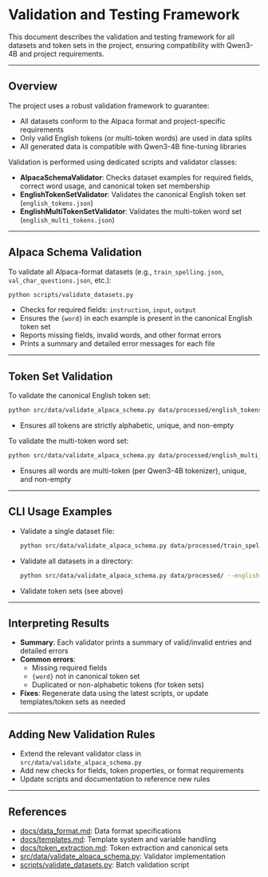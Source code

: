 # Validation and Testing Framework

This document describes the validation and testing framework for all datasets and token sets in the project, ensuring compatibility with Qwen3-4B and project requirements.

---

## Overview

The project uses a robust validation framework to guarantee:
- All datasets conform to the Alpaca format and project-specific requirements
- Only valid English tokens (or multi-token words) are used in data splits
- All generated data is compatible with Qwen3-4B fine-tuning libraries

Validation is performed using dedicated scripts and validator classes:
- **AlpacaSchemaValidator**: Checks dataset examples for required fields, correct word usage, and canonical token set membership
- **EnglishTokenSetValidator**: Validates the canonical English token set (`english_tokens.json`)
- **EnglishMultiTokenSetValidator**: Validates the multi-token word set (`english_multi_tokens.json`)

---

## Alpaca Schema Validation

To validate all Alpaca-format datasets (e.g., `train_spelling.json`, `val_char_questions.json`, etc.):

```sh
python scripts/validate_datasets.py
```

- Checks for required fields: `instruction`, `input`, `output`
- Ensures the `{word}` in each example is present in the canonical English token set
- Reports missing fields, invalid words, and other format errors
- Prints a summary and detailed error messages for each file

---

## Token Set Validation

To validate the canonical English token set:

```sh
python src/data/validate_alpaca_schema.py data/processed/english_tokens.json
```

- Ensures all tokens are strictly alphabetic, unique, and non-empty

To validate the multi-token word set:

```sh
python src/data/validate_alpaca_schema.py data/processed/english_multi_tokens.json
```

- Ensures all words are multi-token (per Qwen3-4B tokenizer), unique, and non-empty

---

## CLI Usage Examples

- Validate a single dataset file:
  ```sh
  python src/data/validate_alpaca_schema.py data/processed/train_spelling.json --english-tokens data/processed/english_tokens.json
  ```
- Validate all datasets in a directory:
  ```sh
  python src/data/validate_alpaca_schema.py data/processed/ --english-tokens data/processed/english_tokens.json
  ```
- Validate token sets (see above)

---

## Interpreting Results

- **Summary**: Each validator prints a summary of valid/invalid entries and detailed errors
- **Common errors**:
  - Missing required fields
  - `{word}` not in canonical token set
  - Duplicated or non-alphabetic tokens (for token sets)
- **Fixes**: Regenerate data using the latest scripts, or update templates/token sets as needed

---

## Adding New Validation Rules

- Extend the relevant validator class in `src/data/validate_alpaca_schema.py`
- Add new checks for fields, token properties, or format requirements
- Update scripts and documentation to reference new rules

---

## References

- [docs/data_format.md](data_format.md): Data format specifications
- [docs/templates.md](templates.md): Template system and variable handling
- [docs/token_extraction.md](token_extraction.md): Token extraction and canonical sets
- [src/data/validate_alpaca_schema.py](../src/data/validate_alpaca_schema.py): Validator implementation
- [scripts/validate_datasets.py](../scripts/validate_datasets.py): Batch validation script 
